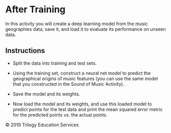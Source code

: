 # After Training

In this activity you will create a deep learning model from the music geographies data, save it, and load it to evaluate its performance on unseen data. 

## Instructions

* Split the data into training and test sets.

* Using the training set, construct a neural net model to predict the geographical origins of music features (you can use the same model that you constructed in the Sound of Music Activity).

* Save the model and its weights. 

* Now load the model and its weights, and use this loaded model to predict points for the test data and print the mean squared error metric for the predicted points vs. the actual points.

© 2019 Trilogy Education Services